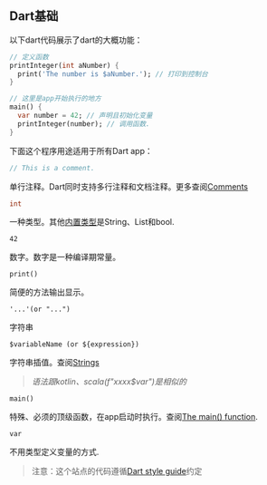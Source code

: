 ## Dart基础
以下dart代码展示了dart的大概功能：
```dart
// 定义函数
printInteger(int aNumber) {
  print('The number is $aNumber.'); // 打印到控制台
}

// 这里是app开始执行的地方
main() {
  var number = 42; // 声明且初始化变量
  printInteger(number); // 调用函数.
}
```

下面这个程序用途适用于所有Dart app：
```dart
// This is a comment.
```
单行注释。Dart同时支持多行注释和文档注释。更多查阅[Comments](https://www.dartlang.org/guides/language/language-tour#comments)
```dart
int
```
一种类型。其他[内置类型](https://www.dartlang.org/guides/language/language-tour#built-in-types)是String、List和bool.
```
42
```
数字。数字是一种编译期常量。
```
print()
```
简便的方法输出显示。
```
'...'(or "...")
```
字符串
```
$variableName (or ${expression})
```
字符串插值。查阅[Strings](https://www.dartlang.org/guides/language/language-tour#strings)
> *语法跟kotlin、scala(f"xxxx$var")是相似的*
```
main()
```
特殊、必须的顶级函数，在app启动时执行。查阅[The main() function](https://www.dartlang.org/guides/language/language-tour#the-main-function).
```
var
```
不用类型定义变量的方式.
> 注意：这个站点的代码遵循[Dart style guide](https://www.dartlang.org/guides/language/effective-dart/style)约定
